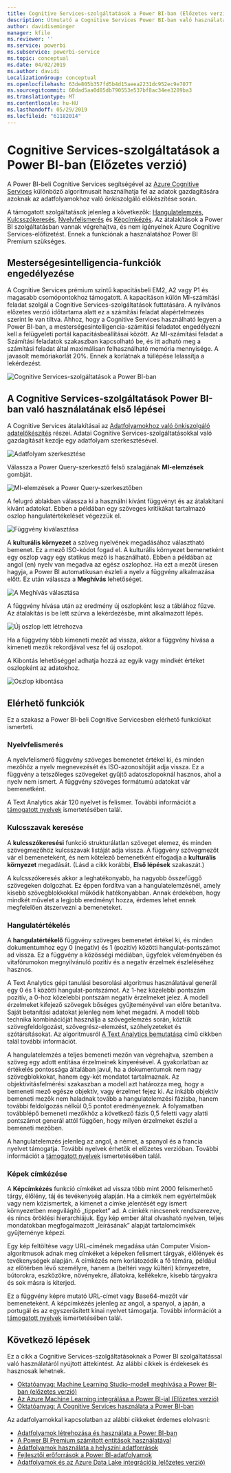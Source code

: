 ```yaml
---
title: Cognitive Services-szolgáltatások a Power BI-ban (Előzetes verzió)
description: Útmutató a Cognitive Services Power BI-ban való használatához
author: davidiseminger
manager: kfile
ms.reviewer: ''
ms.service: powerbi
ms.subservice: powerbi-service
ms.topic: conceptual
ms.date: 04/02/2019
ms.author: davidi
LocalizationGroup: conceptual
ms.openlocfilehash: 63de805b357fd5b4d15aeea2231dc952ec9e7077
ms.sourcegitcommit: 60dad5aa0d85db790553e537bf8ac34ee3289ba3
ms.translationtype: MT
ms.contentlocale: hu-HU
ms.lasthandoff: 05/29/2019
ms.locfileid: "61182014"
---
```

# <a name="cognitive-services-in-power-bi-preview"></a>Cognitive Services-szolgáltatások a Power BI-ban (Előzetes verzió)

A Power BI-beli Cognitive Services segítségével az [Azure Cognitive Services](https://azure.microsoft.com/services/cognitive-services/) különböző algoritmusait használhatja fel az adatok gazdagítására azoknak az adatfolyamokhoz való önkiszolgáló előkészítése során.

A támogatott szolgáltatások jelenleg a következők: [Hangulatelemzés](https://docs.microsoft.com/azure/cognitive-services/text-analytics/how-tos/text-analytics-how-to-sentiment-analysis), [Kulcsszókeresés](https://docs.microsoft.com/azure/cognitive-services/text-analytics/how-tos/text-analytics-how-to-keyword-extraction), [Nyelvfelismerés](https://docs.microsoft.com/azure/cognitive-services/text-analytics/how-tos/text-analytics-how-to-language-detection) és [Képcímkézés](https://docs.microsoft.com/azure/cognitive-services/computer-vision/concept-tagging-images). Az átalakítások a Power BI szolgáltatásban vannak végrehajtva, és nem igényelnek Azure Cognitive Services-előfizetést. Ennek a funkciónak a használatához Power BI Premium szükséges.

## <a name="enabling-ai-features"></a>**Mesterségesintelligencia-funkciók engedélyezése**

A Cognitive Services prémium szintű kapacitásbeli EM2, A2 vagy P1 és magasabb csomópontokhoz támogatott. A kapacitáson külön MI-számítási feladat szolgál a Cognitive Services-szolgáltatások futtatására. A nyilvános előzetes verzió időtartama alatt ez a számítási feladat alapértelmezés szerint le van tiltva. Ahhoz, hogy a Cognitive Services használható legyen a Power BI-ban, a mesterségesintelligencia-számítási feladatot engedélyezni kell a felügyeleti portál kapacitásbeállításai között. Az MI-számítási feladat a Számítási feladatok szakaszban kapcsolható be, és itt adható meg a számítási feladat által maximálisan felhasználható memória mennyisége. A javasolt memóriakorlát 20%. Ennek a korlátnak a túllépése lelassítja a lekérdezést.

![Cognitive Services-szolgáltatások a Power BI-ban](media/service-cognitive-services/cognitive-services_01.png)

## <a name="getting-started-with-cognitive-services-in-power-bi"></a>**A Cognitive Services-szolgáltatások Power BI-ban való használatának első lépései**

A Cognitive Services átalakításai az [Adatfolyamokhoz való önkiszolgáló adatelőkészítés](https://powerbi.microsoft.com/blog/introducing-power-bi-data-prep-wtih-dataflows/) részei. Adatai Cognitive Services-szolgáltatásokkal való gazdagítását kezdje egy adatfolyam szerkesztésével.

![Adatfolyam szerkesztése](media/service-cognitive-services/cognitive-services_02.png)

Válassza a Power Query-szerkesztő felső szalagjának **MI-elemzések** gombját.

![MI-elemzések a Power Query-szerkesztőben](media/service-cognitive-services/cognitive-services_03.png)

A felugró ablakban válassza ki a használni kívánt függvényt és az átalakítani kívánt adatokat. Ebben a példában egy szöveges kritikákat tartalmazó oszlop hangulatértékelését végezzük el.

![Függvény kiválasztása](media/service-cognitive-services/cognitive-services_04.png)

A **kulturális környezet** a szöveg nyelvének megadásához választható bemenet. Ez a mező ISO-kódot fogad el. A kulturális környezet bemenetként egy oszlop vagy egy statikus mező is használható. Ebben a példában az angol (en) nyelv van megadva az egész oszlophoz. Ha ezt a mezőt üresen hagyja, a Power BI automatikusan észleli a nyelv a függvény alkalmazása előtt. Ez után válassza a **Meghívás** lehetőséget.

![A Meghívás választása](media/service-cognitive-services/cognitive-services_05.png)

A függvény hívása után az eredmény új oszlopként lesz a táblához fűzve. Az átalakítás is be lett szúrva a lekérdezésbe, mint alkalmazott lépés.

![Új oszlop lett létrehozva](media/service-cognitive-services/cognitive-services_06.png)

Ha a függvény több kimeneti mezőt ad vissza, akkor a függvény hívása a kimeneti mezők rekordjával vesz fel új oszlopot.

A Kibontás lehetőséggel adhatja hozzá az egyik vagy mindkét értéket oszlopként az adatokhoz.

![Oszlop kibontása](media/service-cognitive-services/cognitive-services_07.png)

## <a name="available-functions"></a>**Elérhető funkciók**

Ez a szakasz a Power BI-beli Cognitive Servicesben elérhető funkciókat ismerteti.

### <a name="detect-language"></a>**Nyelvfelismerés**

A nyelvfelismerő függvény szöveges bemenetet értékel ki, és minden mezőhöz a nyelv megnevezését és ISO-azonosítóját adja vissza. Ez a függvény a tetszőleges szövegeket gyűjtő adatoszlopoknál hasznos, ahol a nyelv nem ismert. A függvény szöveges formátumú adatokat vár bemenetként.

A Text Analytics akár 120 nyelvet is felismer. További információt a [támogatott nyelvek](https://docs.microsoft.com/azure/cognitive-services/text-analytics/text-analytics-supported-languages) ismertetésében talál.

### <a name="extract-key-phrases"></a>**Kulcsszavak keresése**

A **kulcsszókeresési** funkció strukturálatlan szöveget elemez, és minden szövegmezőhöz kulcsszavak listáját adja vissza. A függvény szövegmezőt vár el bemeneteként, és nem kötelező bemenetként elfogadja a **kulturális környezet** megadását. (Lásd a cikk korábbi, **Első lépések** szakaszát.)

A kulcsszókeresés akkor a leghatékonyabb, ha nagyobb összefüggő szövegeken dolgozhat. Ez éppen fordítva van a hangulatelemzésnél, amely kisebb szövegblokkokkal működik hatékonyabban. Annak érdekében, hogy mindkét művelet a legjobb eredményt hozza, érdemes lehet ennek megfelelően átszervezni a bemeneteket.

### <a name="score-sentiment"></a>**Hangulatértékelés**

A **hangulatértékelő** függvény szöveges bemenetet értékel ki, és minden dokumentumhoz egy 0 (negatív) és 1 (pozitív) közötti hangulat-pontszámot ad vissza. Ez a függvény a közösségi médiában, ügyfelek véleményében és vitafórumokon megnyilvánuló pozitív és a negatív érzelmek észleléséhez hasznos.

A Text Analytics gépi tanulási besorolási algoritmus használatával generál egy 0 és 1 közötti hangulat-pontszámot. Az 1-hez közelebbi pontszám pozitív, a 0-hoz közelebbi pontszám negatív érzelmeket jelez. A modell érzelmeket kifejező szövegek bőséges gyűjteményével van előre betanítva. Saját betanítási adatokat jelenleg nem lehet megadni. A modell több technika kombinációját használja a szövegelemzés során, köztük szövegfeldolgozást, szövegrész-elemzést, szóhelyzeteket és szótársításokat. Az algoritmusról [A Text Analytics bemutatása](https://blogs.technet.microsoft.com/machinelearning/2015/04/08/introducing-text-analytics-in-the-azure-ml-marketplace/) című cikkben talál további információt.

A hangulatelemzés a teljes bemeneti mezőn van végrehajtva, szemben a szöveg egy adott entitása érzelmeinek kinyerésével. A gyakorlatban az értékelés pontossága általában javul, ha a dokumentumok nem nagy szövegblokkokat, hanem egy-két mondatot tartalmaznak. Az objektivitásfelmérési szakaszban a modell azt határozza meg, hogy a bemeneti mező egésze objektív, vagy érzelmet fejez ki. Az inkább objektív bemeneti mezők nem haladnak tovább a hangulatelemzési fázisba, hanem további feldolgozás nélkül 0,5 pontot eredményeznek. A folyamatban továbblépő bemeneti mezőkhöz a következő fázis 0,5 feletti vagy alatti pontszámot generál attól függően, hogy milyen érzelmeket észlel a bemeneti mezőben.

A hangulatelemzés jelenleg az angol, a német, a spanyol és a francia nyelvet támogatja. További nyelvek érhetők el előzetes verzióban. További információt a [támogatott nyelvek](https://docs.microsoft.com/azure/cognitive-services/text-analytics/text-analytics-supported-languages) ismertetésében talál.

### <a name="tag-images"></a>**Képek címkézése**

A **Képcímkézés** funkció címkéket ad vissza több mint 2000 felismerhető tárgy, élőlény, táj és tevékenység alapján. Ha a címkék nem egyértelműek vagy nem közismertek, a kimenet a címke jelentését egy ismert környezetben megvilágító „tippeket” ad. A címkék nincsenek rendszerezve, és nincs öröklési hierarchiájuk. Egy kép ember által olvasható nyelven, teljes mondatokban megfogalmazott „leírásának” alapját tartalomcímkék gyűjteménye képezi.

Egy kép feltöltése vagy URL-címének megadása után Computer Vision-algoritmusok adnak meg címkéket a képeken felismert tárgyak, élőlények és tevékenységek alapján. A címkézés nem korlátozódik a fő témára, például az előtérben lévő személyre, hanem a (beltéri vagy kültéri) környezetre, bútorokra, eszközökre, növényekre, állatokra, kellékekre, kisebb tárgyakra és sok másra is kiterjed.

Ez a függvény képre mutató URL-címet vagy Base64-mezőt vár bemeneteként. A képcímkézés jelenleg az angol, a spanyol, a japán, a portugál és az egyszerűsített kínai nyelvet támogatja. További információt a [támogatott nyelvek](https://docs.microsoft.com/rest/api/cognitiveservices/computervision/tagimage/tagimage#uri-parameters) ismertetésében talál.

## <a name="next-steps"></a>Következő lépések

Ez a cikk a Cognitive Services-szolgáltatásoknak a Power BI szolgáltatással való használatáról nyújtott áttekintést. Az alábbi cikkek is érdekesek és hasznosak lehetnek. 

* [Oktatóanyag: Machine Learning Studio-modell meghívása a Power BI-ban (előzetes verzió)](service-tutorial-invoke-machine-learning-model.md)
* [Az Azure Machine Learning integrálása a Power BI-jal (Előzetes verzió)](service-machine-learning-integration.md)
* [Oktatóanyag: A Cognitive Services használata a Power BI-ban](service-tutorial-use-cognitive-services.md)


Az adatfolyamokkal kapcsolatban az alábbi cikkeket érdemes elolvasni:
* [Adatfolyamok létrehozása és használata a Power BI-ban](service-dataflows-create-use.md)
* [A Power BI Premium számított entitások használatával](service-dataflows-computed-entities-premium.md)
* [Adatfolyamok használata a helyszíni adatforrások](service-dataflows-on-premises-gateways.md)
* [Fejlesztői erőforrások a Power BI-adatfolyamok](service-dataflows-developer-resources.md)
* [Adatfolyamok és az Azure Data Lake integrációja (előzetes verzió)](service-dataflows-azure-data-lake-integration.md)